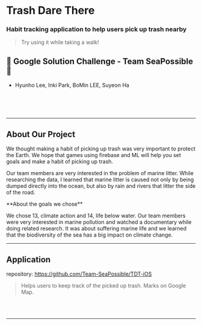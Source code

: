 # Trash Dare There
### Habit tracking application to help users pick up trash nearby
> Try using it while taking a walk!

## 👥 Google Solution Challenge - Team SeaPossible 👥 
- Hyunho Lee, Inki Park, BoMin LEE, Suyeon Ha

<br/>
<br/>
<br/>

---

## About Our Project

<p>
  We thought making a habit of picking up trash was very important to protect the Earth. We hope that games using firebase and ML will help you set goals and make a habit of picking up trash.
</p>
<p>
  Our team members are very interested in the problem of marine litter. While researching the data, I learned that marine litter is caused not only by being dumped directly into the ocean, but also by rain and rivers that litter the side of the road.
</p>
**About the goals we chose**
<p>
  We chose 13, climate action and 14, life below water. Our team members were very interested in marine pollution and watched a documentary while doing related research. It was about suffering marine life and we learned that the biodiversity of the sea has a big impact on climate change.
</p>

---

## Application
repository: https://github.com/Team-SeaPossible/TDT-iOS
> Helps users to keep track of the picked up trash. Marks on Google Map.

<br/>
<br/>

---
